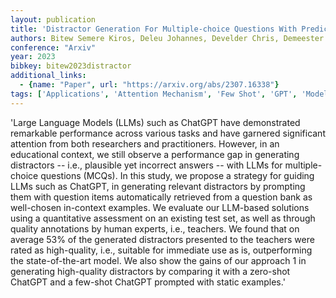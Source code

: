 ```yaml
---
layout: publication
title: 'Distractor Generation For Multiple-choice Questions With Predictive Prompting And Large Language Models'
authors: Bitew Semere Kiros, Deleu Johannes, Develder Chris, Demeester Thomas
conference: "Arxiv"
year: 2023
bibkey: bitew2023distractor
additional_links:
  - {name: "Paper", url: "https://arxiv.org/abs/2307.16338"}
tags: ['Applications', 'Attention Mechanism', 'Few Shot', 'GPT', 'Model Architecture', 'Prompting', 'RAG']
---
```

'Large Language Models (LLMs) such as ChatGPT have demonstrated remarkable performance across various tasks and have garnered significant attention from both researchers and practitioners. However, in an educational context, we still observe a performance gap in generating distractors -- i.e., plausible yet incorrect answers -- with LLMs for multiple-choice questions (MCQs). In this study, we propose a strategy for guiding LLMs such as ChatGPT, in generating relevant distractors by prompting them with question items automatically retrieved from a question bank as well-chosen in-context examples. We evaluate our LLM-based solutions using a quantitative assessment on an existing test set, as well as through quality annotations by human experts, i.e., teachers. We found that on average 53&#37; of the generated distractors presented to the teachers were rated as high-quality, i.e., suitable for immediate use as is, outperforming the state-of-the-art model. We also show the gains of our approach 1 in generating high-quality distractors by comparing it with a zero-shot ChatGPT and a few-shot ChatGPT prompted with static examples.'
